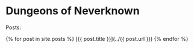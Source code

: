 # Dungeons of Neverknown

Posts:

{% for post in site.posts %}
[{{ post.title }}](../{{ post.url }})
{% endfor %}
